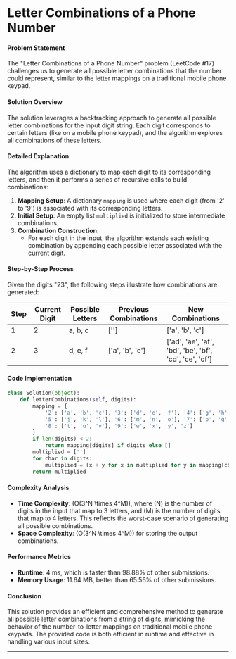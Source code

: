 # Letter Combinations of a Phone Number

#### Problem Statement
The "Letter Combinations of a Phone Number" problem (LeetCode #17) challenges us to generate all possible letter combinations that the number could represent, similar to the letter mappings on a traditional mobile phone keypad.

#### Solution Overview
The solution leverages a backtracking approach to generate all possible letter combinations for the input digit string. Each digit corresponds to certain letters (like on a mobile phone keypad), and the algorithm explores all combinations of these letters.

#### Detailed Explanation
The algorithm uses a dictionary to map each digit to its corresponding letters, and then it performs a series of recursive calls to build combinations:

1. **Mapping Setup**: A dictionary `mapping` is used where each digit (from '2' to '9') is associated with its corresponding letters.
2. **Initial Setup**: An empty list `multiplied` is initialized to store intermediate combinations.
3. **Combination Construction**:
   - For each digit in the input, the algorithm extends each existing combination by appending each possible letter associated with the current digit.

#### Step-by-Step Process
Given the digits "23", the following steps illustrate how combinations are generated:

| Step | Current Digit | Possible Letters | Previous Combinations | New Combinations |
|------|---------------|------------------|-----------------------|------------------|
| 1    | 2             | a, b, c          | ['']                  | ['a', 'b', 'c']  |
| 2    | 3             | d, e, f          | ['a', 'b', 'c']       | ['ad', 'ae', 'af', 'bd', 'be', 'bf', 'cd', 'ce', 'cf'] |

#### Code Implementation
```python
class Solution(object):
    def letterCombinations(self, digits):
        mapping = {
            '2': ['a', 'b', 'c'], '3': ['d', 'e', 'f'], '4': ['g', 'h', 'i'],
            '5': ['j', 'k', 'l'], '6': ['m', 'n', 'o'], '7': ['p', 'q', 'r', 's'],
            '8': ['t', 'u', 'v'], '9': ['w', 'x', 'y', 'z']
        }
        if len(digits) < 2:
            return mapping[digits] if digits else []
        multiplied = ['']
        for char in digits:
            multiplied = [x + y for x in multiplied for y in mapping[char]]
        return multiplied
```

#### Complexity Analysis
- **Time Complexity**: \(O(3^N \times 4^M)\), where \(N\) is the number of digits in the input that map to 3 letters, and \(M\) is the number of digits that map to 4 letters. This reflects the worst-case scenario of generating all possible combinations.
- **Space Complexity**: \(O(3^N \times 4^M)\) for storing the output combinations.

#### Performance Metrics
- **Runtime**: 4 ms, which is faster than 98.88% of other submissions.
- **Memory Usage**: 11.64 MB, better than 65.56% of other submissions.

#### Conclusion
This solution provides an efficient and comprehensive method to generate all possible letter combinations from a string of digits, mimicking the behavior of the number-to-letter mappings on traditional mobile phone keypads. The provided code is both efficient in runtime and effective in handling various input sizes.

---

